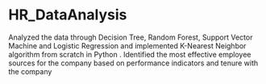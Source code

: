 # HR_DataAnalysis
Analyzed the data through Decision Tree, Random Forest, Support Vector Machine and Logistic Regression and implemented K-Nearest Neighbor algorithm from scratch in Python . Identified the most effective employee sources for the company based on performance indicators and tenure with the company
